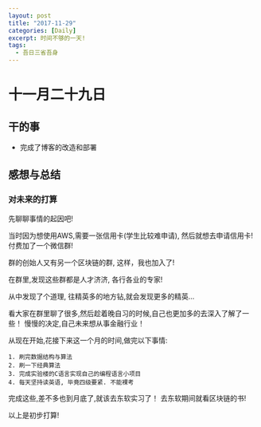 ```yaml
---
layout: post
title: "2017-11-29"
categories: [Daily]
excerpt: 时间不够的一天!
tags:
  - 吾日三省吾身
---
```



# 十一月二十九日

## 干的事

- 完成了博客的改造和部署



## 感想与总结

### 对未来的打算

先聊聊事情的起因吧! 

当时因为想使用AWS,需要一张信用卡(学生比较难申请), 然后就想去申请信用卡! 付费加了一个微信群! 

群的创始人又有另一个区块链的群, 这样，我也加入了!

在群里,发现这些群都是人才济济, 各行各业的专家!

从中发现了个道理, 往精英多的地方钻,就会发现更多的精英...

看大家在群里聊了很多,然后趁着晚自习的时候,自己也更加多的去深入了解了一些！ 慢慢的决定,自己未来想从事金融行业！

从现在开始,花接下来这一个月的时间,做完以下事情:

    1. 刷完数据结构与算法
    2. 刷一下经典算法
    3. 完成实验楼的C语言实现自己的编程语言小项目
    4. 每天坚持读英语, 毕竟四级要紧. 不能裸考
    
完成这些,差不多也到月底了,就该去东软实习了！  去东软期间就看区块链的书!

以上是初步打算!
